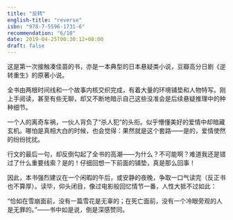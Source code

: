 ```yaml
---
title: "反转"
english-title: "reverse"
isbn: "978-7-5596-1731-6"
recommendation: "6/10"
date: 2019-04-25T00:30:12+08:00
draft: false
---
```


这是第一次接触凑佳苗的书，亦是一本典型的日本悬疑类小说，豆瓣高分日剧《逆转重生》的原著小说。

全书由两根时间线和一个故事内核交织完成，有着大量的环境铺垫和人物特写。刚上手阅读，甚至有些无聊，却又不断地暗示自己这些没准会是后续悬疑推理中的种种细节。

一个人的离奇车祸，一伙人背负了“杀人犯”的头衔。似乎懵懂美好的爱情中却暗藏玄机。哪怕是真相大白的时候，也会觉得：果然就是这个套路——是的，爱情使然的纷纷扰扰。

行文的最后一句，却反倒勾起了全书的高潮——为什么？不可能啊？难道我还是错过了什么重要线索？是的！仔细回想一下前面的铺垫，真是那么回事！

因此，本书强烈建议在一个闲暇的午后，或安静的夜晚，争取一口气读完（反正书也不算厚）。读毕，仰头闭目，像过电影般回忆情节一番，人性大抵不过如此：

“恰如在雪崩面前，没有一篇雪花是无辜的；在死亡面前，没有一个冷眼旁观的人是无罪的。”——书中如是说，倒是深感赞同。